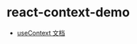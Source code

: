 # react-context-demo

- [useContext 文档](https://react.docschina.org/docs/hooks-reference.html#usereducer)

